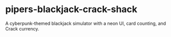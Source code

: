 # pipers-blackjack-crack-shack
A cyberpunk-themed blackjack simulator with a neon UI, card counting, and Crack currency.
